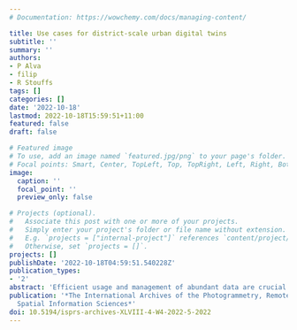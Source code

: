 ```yaml
---
# Documentation: https://wowchemy.com/docs/managing-content/

title: Use cases for district-scale urban digital twins
subtitle: ''
summary: ''
authors:
- P Alva
- filip
- R Stouffs
tags: []
categories: []
date: '2022-10-18'
lastmod: 2022-10-18T15:59:51+11:00
featured: false
draft: false

# Featured image
# To use, add an image named `featured.jpg/png` to your page's folder.
# Focal points: Smart, Center, TopLeft, Top, TopRight, Left, Right, BottomLeft, Bottom, BottomRight.
image:
  caption: ''
  focal_point: ''
  preview_only: false

# Projects (optional).
#   Associate this post with one or more of your projects.
#   Simply enter your project's folder or file name without extension.
#   E.g. `projects = ["internal-project"]` references `content/project/deep-learning/index.md`.
#   Otherwise, set `projects = []`.
projects: []
publishDate: '2022-10-18T04:59:51.540228Z'
publication_types:
- '2'
abstract: 'Efficient usage and management of abundant data are crucial for organisations, especially in the light of a lack of in-depth IT knowledge. Digital twins (DTs) are particularly expected to assist organisational processes, as behaviours of physical components are realistically represented by them using data for individual use cases. Nevertheless, DTs are extremely reliant on their use cases, leading to an extensive DT catalogue. However, a conclusive list of use cases for this accumulation of feasible DT application areas does not exist. To address this issue, this paper documents the use cases of Urban Digital Twin (UDT) platforms and applications with a state-of-the-art review. The study focuses on district-scale UDT applications that model, manage and analyse—buildings, transportation, energy, water, utility, and infrastructures that form smart cities. In order to catalogue diverse use cases found in several sectors, theoretical reasoning is developed. Our study provides a classified inventory that can be helpful for stakeholders in companies, government agencies and academia—such as researchers, architects, facilities managers, developers, and city planners.'
publication: '*The International Archives of the Photogrammetry, Remote Sensing and
  Spatial Information Sciences*'
doi: 10.5194/isprs-archives-XLVIII-4-W4-2022-5-2022
---
```

